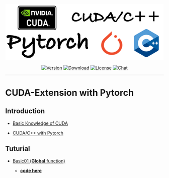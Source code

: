 <p align="center"><img src="https://github.com/moulelin/Pictures/raw/master/logo_cuda.png" width="950px"> </a>

<p align="center">
  <a href="#"><img src="https://img.shields.io/badge/version-1.0.0-green" alt="Version"></a>
  <a href="#"><img src="https://img.shields.io/badge/downloads-git-g" alt="Download"></a>
  <a href="#"><img src="https://img.shields.io/badge/licence-mit-1" alt="License"></a>
  <a href="https://github.com/moulelin/cuda/issues"><img src="https://img.shields.io/badge/chat-issue-1)" alt="Chat"></a>
</p>

---

# CUDA-Extension with Pytorch

## Introduction

* [Basic Knowledge of CUDA](https://github.com/moulelin/CUDA-NEFU/wiki/CUDA-Definition)
   
<!-- * [CUDA/C++ with Pytorch](https://github.com/moulelin/CUDA-NEFU/wiki/CUDA-Grammar) -->

* [CUDA/C++ with Pytorch](https://github.com/moulelin/CUDA-NEFU/wiki/CUDA-Pytorch)

<!-- * [Research Recently](https://github.com/moulelin/CUDA-NEFU/wiki/CUDA-Research) 
-->

## Tuturial

* [Basic01 (**Global** function)](https://github.com/moulelin/CUDA-NEFU/wiki/CUDA-Pytorch)
  - [**code here**](https://github.com/moulelin/cuda/tree/master/basic01)
   


    <!-- * `WIKIPEDIA` Definition: https://en.wikipedia.org/wiki/CUDA*



- Papers used CUDA at conferences CVPR2022
  - [AdaInt](https://github.com/imcharlesy/adaint)

  - [DeepVision3D](https://github.com/dvlab-research/deepvision3d)
  
  - [ShiftGCN](https://github.com/kchengiva/Shift-GCN)
  
  
  - [TwoStageAlign](https://github.com/guoshi28/2stagealign)
  
  - [robustMatch](https://github.com/thinklab-sjtu/robustmatch)
  
  - .............
  
Content of this repository:

- CUDA Definition. 
- CUDA with C++
- CUDA/C++ with Pytorch

## Extension

| Component | Description |
| ---- | --- |
| [**torch**](https://pytorch.org/docs/stable/torch.html) | A Tensor library like NumPy, with strong GPU support |
| [**torch.autograd**](https://pytorch.org/docs/stable/autograd.html) | A tape-based automatic differentiation library that supports all differentiable Tensor operations in torch |
| [**torch.jit**](https://pytorch.org/docs/stable/jit.html) | A compilation stack (TorchScript) to create serializable and optimizable models from PyTorch code  |
| [**torch.nn**](https://pytorch.org/docs/stable/nn.html) | A neural networks library deeply integrated with autograd designed for maximum flexibility |
| [**torch.multiprocessing**](https://pytorch.org/docs/stable/multiprocessing.html) | Python multiprocessing, but with magical memory sharing of torch Tensors across processes. Useful for data loading and Hogwild training |
| [**torch.utils**](https://pytorch.org/docs/stable/data.html) | DataLoader and other utility functions for convenience |



--------------------------------------------------------------------------------
This material is made for presentation purposes for the Group Report of NEFU ICEC -->






